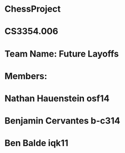 # ChessProject
# CS3354.006
# Team Name: Future Layoffs
# Members:
# Nathan Hauenstein osf14
# Benjamin Cervantes b-c314
# Ben Balde iqk11
